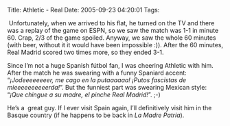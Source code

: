 Title: Athletic - Real
Date: 2005-09-23 04:20:01
Tags: 

<p> Unfortunately, when we arrived to his flat, he
turned on the TV and there was a replay of the game on ESPN, so we saw
the match was 1-1 in minute 60. Crap, 2/3 of the game spoiled. Anyway,
we saw the whole 60 minutes (with beer, without it it would have been
impossible :)). After the 60 minutes, Real Madrid scored two times
more, so they ended 3-1.</p>
<p>Since I&#8217;m not a huge Spanish fútbol fan,
I was cheering Athletic with him. After the match he was swearing with
a funny Spaniard accent: &#8220;<i>¡Jodeeeeeeeer, me cago en la putaaaaaa! ¡Putos fascistas de mieeeeeeeeeerda!</i>&#8221;. But the funniest part was swearing Mexican style: &#8220;<i>¡Que chingue a su madre, el pinche Real Madrid!</i>&#8221;. ;-)</p>
<p>He&#8217;s
a  great guy. If I ever visit Spain again, I&#8217;ll definitively visit
him in the Basque country (if he happens to be back in <i>La Madre Patria</i>).<br/></p>
<br/><br/>
